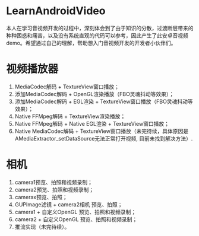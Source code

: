 # LearnAndroidVideo
本人在学习音视频开发的过程中，深刻体会到了由于知识的分散，过渡断层带来的种种困惑和痛苦，以及没有系统直观的代码可以参考，因此产生了此安卓音视频demo。希望通过自己的理解，帮助想入门音视频开发的开发者小伙伴们。


# 视频播放器
  1. MediaCodec解码 + TextureView窗口播放；
  2. 添加MediaCodec解码 + OpenGL渲染播放（FBO灵魂抖动等效果）；
  3. 添加MediaCodec解码 + EGL渲染 + TextureView窗口播放（FBO灵魂抖动等效果）；
  4. Native FFMpeg解码 + TextureView渲染播放；
  5. Native FFMpeg解码 + Native EGL渲染 + TextureView窗口播放；
  6. Native MediaCodec解码 + TextureView窗口播放（未完待续，具体原因是AMediaExtractor_setDataSource无法正常打开视频, 目前未找到解决方法）.


# 相机
  1. camera1预览、拍照和视频录制；
  2. camera2预览、拍照和视频录制；
  3. camerax预览、拍照；
  4. GUPImage滤镜 + camera2相机 预览、拍照；
  5. camera1 + 自定义OpenGL 预览、拍照和视频录制；
  6. camera2 + 自定义OpenGL 预览、拍照和视频录制；
  7. 推流实现（未完待续）。
